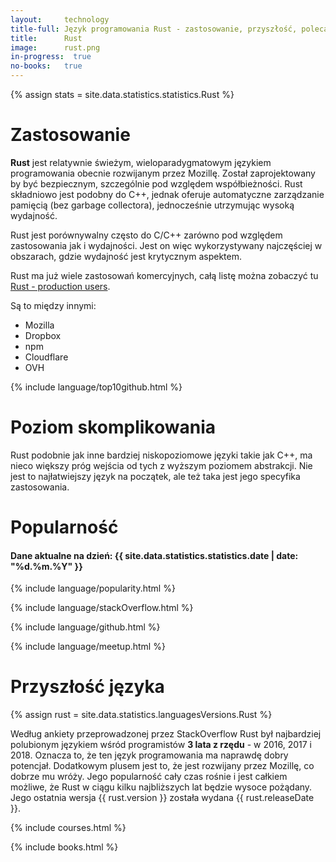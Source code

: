 ```yaml
---
layout:     technology
title-full: Język programowania Rust - zastosowanie, przyszłość, polecane książki
title:      Rust
image:      rust.png
in-progress:  true
no-books:   true
---
```


{% assign stats = site.data.statistics.statistics.Rust %}

# Zastosowanie

**Rust** jest relatywnie świeżym, wieloparadygmatowym językiem programowania obecnie rozwijanym przez Mozillę. Został zaprojektowany by być bezpiecznym, szczególnie pod względem współbieżności. Rust składniowo jest podobny do C++, jednak oferuje automatyczne zarządzanie pamięcią (bez garbage collectora), jednocześnie utrzymując wysoką wydajność.

Rust jest porównywalny często do C/C++ zarówno pod względem zastosowania jak i wydajności. Jest on więc wykorzystywany najczęściej w obszarach, gdzie wydajność jest krytycznym aspektem. 

Rust ma już wiele zastosowań komercyjnych, całą listę można zobaczyć tu [Rust - production users](https://www.rust-lang.org/production/users).

Są to między innymi:
- Mozilla
- Dropbox
- npm
- Cloudflare
- OVH

{% include language/top10github.html %}

# Poziom skomplikowania

Rust podobnie jak inne bardziej niskopoziomowe języki takie jak C++, ma nieco większy próg wejścia od tych z wyższym poziomem abstrakcji.
Nie jest to najłatwiejszy język na początek, ale też taka jest jego specyfika zastosowania.

# Popularność

<h4>Dane aktualne na dzień: {{ site.data.statistics.statistics.date | date: "%d.%m.%Y"  }}</h4>

{% include language/popularity.html %}

{% include language/stackOverflow.html %}

{% include language/github.html %}

{% include language/meetup.html %}

# Przyszłość języka

{% assign rust = site.data.statistics.languagesVersions.Rust %}

Według ankiety przeprowadzonej przez StackOverflow Rust był najbardziej polubionym językiem wśród programistów **3 lata z rzędu** - w 2016, 2017 i 2018. Oznacza to, że ten język programowania ma naprawdę dobry potencjał. Dodatkowym plusem jest to, że jest rozwijany przez Mozillę, co dobrze mu wróży. Jego popularność cały czas rośnie i jest całkiem możliwe, że Rust w ciągu kilku najbliższych lat będzie wysoce pożądany. Jego ostatnia wersja {{ rust.version }} została wydana {{ rust.releaseDate }}.

{% include courses.html %}

{% include books.html %}




